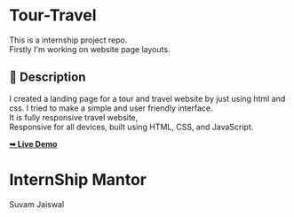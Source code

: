 # Tour-Travel
This is a internship project repo.<br>
Firstly I'm working on website page layouts.

## 📃 Description
I created a landing page for a tour and travel website by just using html and css. I tried to make a simple and user friendly interface.<br>
It is fully responsive travel website, <br>
Responsive for all devices, built using HTML, CSS, and JavaScript.

<a href="https://github.com/rakeshirishi/Tour-Travel.git/"><strong>➥ Live Demo</strong></a>

# InternShip Mantor
Suvam Jaiswal